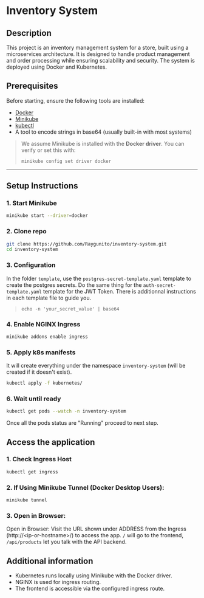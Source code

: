 # Inventory System

## Description
This project is an inventory management system for a store, built using a microservices architecture. It is designed to handle product management and order processing while ensuring scalability and security. The system is deployed using Docker and Kubernetes.

## Prerequisites

Before starting, ensure the following tools are installed:

- [Docker](https://docs.docker.com/get-docker/)
- [Minikube](https://minikube.sigs.k8s.io/docs/start/)
- [kubectl](https://kubernetes.io/docs/tasks/tools/)
- A tool to encode strings in base64 (usually built-in with most systems)


> We assume Minikube is installed with the **Docker driver**. You can verify or set this with:
> ```bash
> minikube config set driver docker
> ```

---

## Setup Instructions

### 1. Start Minikube
```bash
minikube start --driver=docker
```

### 2. Clone repo
```bash
git clone https://github.com/Raygunito/inventory-system.git
cd inventory-system
```
### 3. Configuration

In the folder `template`, use the `postgres-secret-template.yaml` template to create the postgres secrets. Do the same thing for the `auth-secret-template.yaml` template for the JWT Token. There is additionnal instructions in each template file to guide you.

>`
>echo -n 'your_secret_value' | base64
>`

### 4. Enable NGINX Ingress

```bash
minikube addons enable ingress
```

### 5. Apply k8s manifests
It will create everything under the namespace `inventory-system` (will be created if it doesn't exist).

```bash 
kubectl apply -f kubernetes/
```

### 6. Wait until ready

```bash 
kubectl get pods --watch -n inventory-system
```

Once all the pods status are "Running" proceed to next step.

## Access the application

### 1. Check Ingress Host
```bash
kubectl get ingress
```
### 2. If Using Minikube Tunnel (Docker Desktop Users):
```bash
minikube tunnel
```
### 3. Open in Browser:
Open in Browser:
Visit the URL shown under ADDRESS from the Ingress (http://\<ip-or-hostname\>/) to access the app. `/` will go to the frontend, `/api/products` let you talk with the API backend.

## Additional information
- Kubernetes runs locally using Minikube with the Docker driver.
- NGINX is used for ingress routing.
- The frontend is accessible via the configured ingress route.
